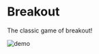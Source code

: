 # Breakout
The classic game of breakout!

![demo](http://justinpenguin.github.io/images/breakout1.gif "Breakout Demo")
